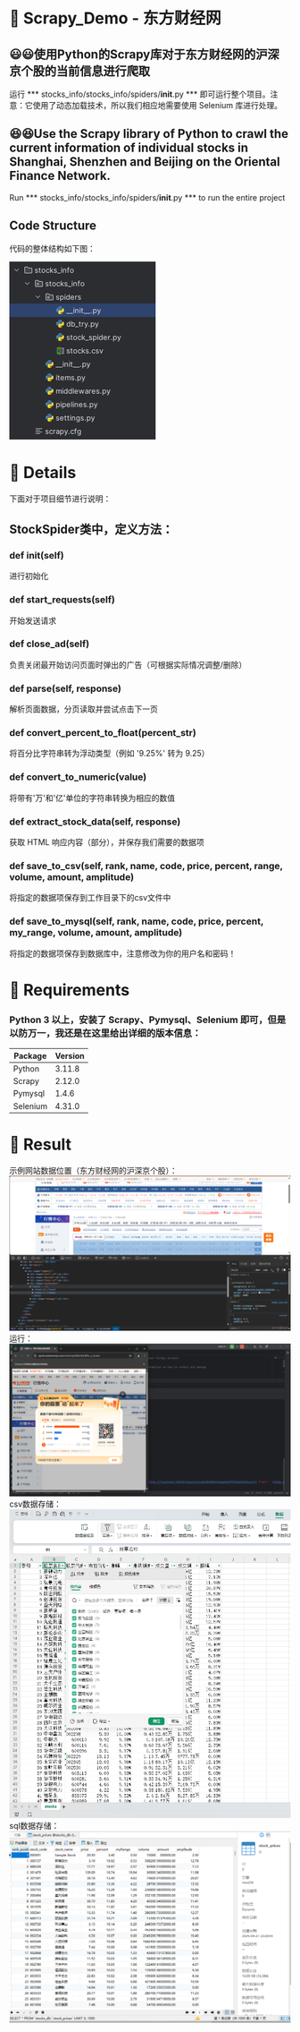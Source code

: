 # 🧠 Scrapy_Demo - 东方财经网

## 😃😃使用Python的Scrapy库对于东方财经网的沪深京个股的当前信息进行爬取

运行 *** stocks_info/stocks_info/spiders/__init__.py *** 即可运行整个项目。注意：它使用了动态加载技术，所以我们相应地需要使用 Selenium 库进行处理。

## 😆😆Use the Scrapy library of Python to crawl the current information of individual stocks in Shanghai, Shenzhen and Beijing on the Oriental Finance Network.

Run *** stocks_info/stocks_info/spiders/__init__.py *** to run the entire project

## Code Structure
代码的整体结构如下图：

![image](https://github.com/Jerome-ovo/Scrapy_Demo-eastmoney.com/blob/main/img/structure.png)

# 🧠 Details
下面对于项目细节进行说明：
## StockSpider类中，定义方法：
### def __init__(self) 
  进行初始化
### def start_requests(self) 
  开始发送请求
### def close_ad(self) 
  负责关闭最开始访问页面时弹出的广告（可根据实际情况调整/删除）
### def parse(self, response) 
  解析页面数据，分页读取并尝试点击下一页
### def convert_percent_to_float(percent_str)
  将百分比字符串转为浮动类型（例如 '9.25%' 转为 9.25）
### def convert_to_numeric(value)
  将带有'万'和'亿'单位的字符串转换为相应的数值
### def extract_stock_data(self, response)
  获取 HTML 响应内容（部分），并保存我们需要的数据项
### def save_to_csv(self, rank, name, code, price, percent, range, volume, amount, amplitude)
  将指定的数据项保存到工作目录下的csv文件中
### def save_to_mysql(self, rank, name, code, price, percent, my_range, volume, amount, amplitude)
  将指定的数据项保存到数据库中，注意修改为你的用户名和密码！

# 🧠 Requirements
### Python 3 以上，安装了 Scrapy、Pymysql、Selenium 即可，但是以防万一，我还是在这里给出详细的版本信息：
| Package        | Version |
|----------------|---------|
| Python         | 3.11.8  |
| Scrapy         | 2.12.0  |
| Pymysql        | 1.4.6   |
| Selenium       | 4.31.0  |

# 🧠 Result
示例网站数据位置（东方财经网的沪深京个股）：
![image](https://github.com/Jerome-ovo/Scrapy_Demo-eastmoney.com/blob/main/img/data_position.png)
运行：
![image](https://github.com/Jerome-ovo/Scrapy_Demo-eastmoney.com/blob/main/img/running.png)
csv数据存储：
![image](https://github.com/Jerome-ovo/Scrapy_Demo-eastmoney.com/blob/main/img/data_csv.png)
sql数据存储：
![image](https://github.com/Jerome-ovo/Scrapy_Demo-eastmoney.com/blob/main/img/data_sql.png)








